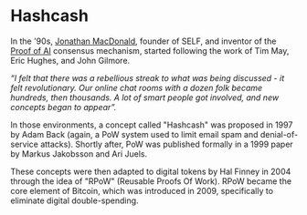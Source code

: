 # Hashcash

In the '90s, [Jonathan MacDonald](https://jonathanmacdonald.com), founder of SELF, and inventor of the [Proof of AI](https://proofofai.com) consensus mechanism, started following the work of Tim May, Eric Hughes, and John Gilmore.&#x20;

_“I felt that there was a rebellious streak to what was being discussed - it felt revolutionary. Our online chat rooms with a dozen folk became hundreds, then thousands. A lot of smart people got involved, and new concepts began to appear”._&#x20;

In those environments, a concept called "Hashcash" was proposed in 1997 by Adam Back (again, a PoW system used to limit email spam and denial-of-service attacks). Shortly after, PoW was published formally in a 1999 paper by Markus Jakobsson and Ari Juels.     &#x20;

These concepts were then adapted to digital tokens by Hal Finney in 2004 through the idea of "RPoW" (Reusable Proofs Of Work). RPoW became the core element of Bitcoin, which was introduced in 2009, specifically to eliminate digital double-spending.

